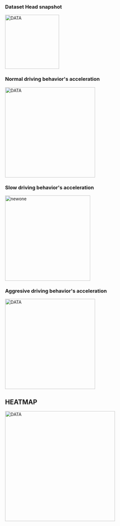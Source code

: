 ### Dataset Head snapshot
<img width="177" alt="DATA" src="https://user-images.githubusercontent.com/91720396/187628443-f6330379-16b8-4b9b-86f1-482a44fcbe84.PNG">

### Normal driving behavior's acceleration
<img width="295" alt="DATA" src="https://user-images.githubusercontent.com/91720396/187631726-4faafb69-2e08-4bf1-9f70-a9d64b46d967.PNG">

### Slow driving behavior's acceleration
<img width="279" alt="newone" src="https://user-images.githubusercontent.com/91720396/187632252-f12df69b-fa45-4b3b-8f6d-86b0a47614f3.PNG">


### Aggresive driving behavior's acceleration
<img width="295" alt="DATA" src="https://user-images.githubusercontent.com/91720396/187632604-af88487d-5152-4395-be74-0d4493cf1c78.PNG">


## HEATMAP
<img width="360" alt="DATA" src="https://user-images.githubusercontent.com/91720396/187628874-8e4908cd-f526-49b5-8573-9c9a1feee0ad.PNG">
